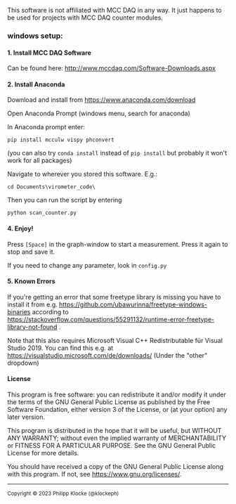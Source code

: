 This software is not affiliated with MCC DAQ in any way.
It just happens to be used for projects with MCC DAQ counter modules.


### windows setup:

#### 1. Install MCC DAQ Software

Can be found here: http://www.mccdaq.com/Software-Downloads.aspx

#### 2. Install Anaconda

Download and install from https://www.anaconda.com/download

Open Anaconda Prompt (windows menu, search for anaconda)

In Anaconda prompt enter:
```
pip install mcculw vispy phconvert
```

(you can also try `conda install` instead of `pip install` but probably it won't work for all packages)

Navigate to wherever you stored this software. E.g.:

```
cd Documents\virometer_code\
```

Then you can run the script by entering

```
python scan_counter.py
```


#### 4. Enjoy!

Press `[Space]` in the graph-window to start a measurement. Press it again to stop and save it.

If you need to change any parameter, look in `config.py`


#### 5. Known Errors

If you're getting an error that some freetype library is missing you have to install it from e.g. https://github.com/ubawurinna/freetype-windows-binaries according to https://stackoverflow.com/questions/55291132/runtime-error-freetype-library-not-found .

Note that this also requires Microsoft Visual C++ Redistributable für Visual Studio 2019.
You can find this e.g. at https://visualstudio.microsoft.com/de/downloads/ (Under the "other" dropdown)


#### License

This program is free software: you can redistribute it and/or modify
it under the terms of the GNU General Public License as published by
the Free Software Foundation, either version 3 of the License, or
(at your option) any later version.

This program is distributed in the hope that it will be useful,
but WITHOUT ANY WARRANTY; without even the implied warranty of
MERCHANTABILITY or FITNESS FOR A PARTICULAR PURPOSE.  See the
GNU General Public License for more details.

You should have received a copy of the GNU General Public License
along with this program.  If not, see <https://www.gnu.org/licenses/>.

---
<sup>Copyright © 2023 Philipp Klocke (@klockeph)</sup>
